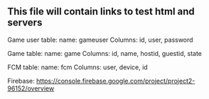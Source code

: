 ## This file will contain links to test html and servers

Game user table:
name: gameuser
Columns: id, user, password

Game table:
name: game
Columns: id, name, hostid, guestid, state

FCM table:
name: fcm
Columns: user, device, id

Firebase: 
https://console.firebase.google.com/project/project2-96152/overview
